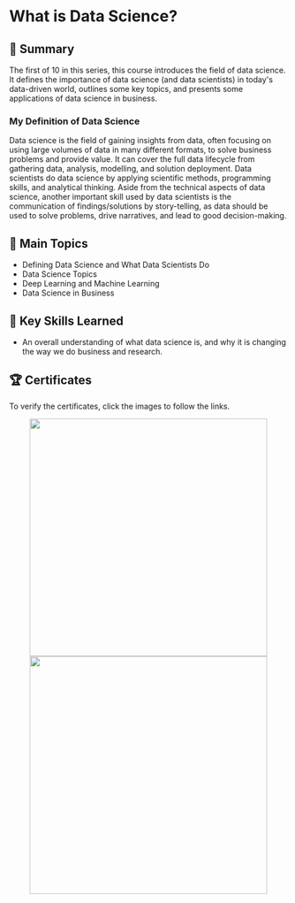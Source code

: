 # What is Data Science?

## 📄 Summary

The first of 10 in this series, this course introduces the field of data science. It defines the importance of data science (and data scientists) in today's data-driven world, outlines some key topics, and presents some applications of data science in business.

### My Definition of Data Science

Data science is the field of gaining insights from data, often focusing on using large volumes of data in many different formats, to solve business problems and provide value. It can cover the full data lifecycle from gathering data, analysis, modelling, and solution deployment. Data scientists do data science by applying scientific methods, programming skills, and analytical thinking. Aside from the technical aspects of data science, another important skill used by data scientists is the communication of findings/solutions by story-telling, as data should be used to solve problems, drive narratives, and lead to good decision-making.

## 📑 Main Topics

- Defining Data Science and What Data Scientists Do
- Data Science Topics
- Deep Learning and Machine Learning
- Data Science in Business

## 🔑 Key Skills Learned

- An overall understanding of what data science is, and why it is changing the way we do business and research.

## 🏆 Certificates

To verify the certificates, click the images to follow the links.

<p align="middle">
  <a href="https://coursera.org/share/7920f4218e86d41d676bfd73475e9de8"><img src="![Image](https://github.com/user-attachments/assets/9f0680d7-2e79-44c8-9b06-a40ee7dcd930)" height="430"></a>
  <a href="https://www.credly.com/badges/1d77f0cd-3699-44b8-9cc8-03513b5378e2/public_url"><img src="![Badge](images/data-science-orientation-badge.png)" height="430"></a>    
</p>
